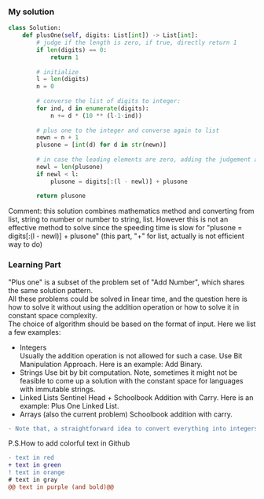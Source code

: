 ### My solution
```Python
class Solution:
    def plusOne(self, digits: List[int]) -> List[int]:
        # judge if the length is zero, if true, directly return 1
        if len(digits) == 0:
            return 1
        
        # initialize 
        l = len(digits)
        n = 0
        
        # converse the list of digits to integer:
        for ind, d in enumerate(digits):
            n += d * (10 ** (l-1-ind))
        
        # plus one to the integer and converse again to list
        newn = n + 1
        plusone = [int(d) for d in str(newn)]
        
        # in case the leading elements are zero, adding the judgement and completion
        newl = len(plusone)
        if newl < l:
            plusone = digits[:(l - newl)] + plusone
        
        return plusone
```

Comment: this solution combines mathematics method and converting from list, string to number or number to string, list. However this is not an effective method to solve since
the speeding time is slow for "plusone = digits[:(l - newl)] + plusone" (this part, "+" for list, actually is not efficient way to do)


### Learning Part
"Plus one" is a subset of the problem set of "Add Number", which shares the same solution pattern.  
All these problems could be solved in linear time, and the question here is how to solve it without using the addition operation or how to solve it in constant space complexity.   
The choice of algorithm should be based on the format of input. Here we list a few examples:
- Integers  
Usually the addition operation is not allowed for such a case. Use Bit Manipulation Approach. Here is an example: Add Binary.  
- Strings
Use bit by bit computation. Note, sometimes it might not be feasible to come up a solution with the constant space for languages with immutable strings.
- Linked Lists
Sentinel Head + Schoolbook Addition with Carry. Here is an example: Plus One Linked List.  
- Arrays (also the current problem)
Schoolbook addition with carry.

```diff
- Note that, a straightforward idea to convert everything into integers and then apply the addition could be risky, especially for the implementation in Java, due to the potential integer overflow issue.
```

P.S.How to add colorful text in Github
```diff
- text in red
+ text in green
! text in orange
# text in gray
@@ text in purple (and bold)@@
```




